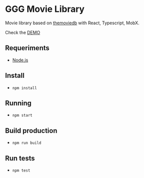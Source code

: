 # GGG Movie Library

Movie library based on [themoviedb](https://www.themoviedb.org/) with React, Typescript, MobX.

Check the [DEMO](https://kicomeister.github.io/ggg-movie-app/)

## Requeriments

- [Node.js](https://nodejs.org/en/)

## Install

- `npm install`

## Running

- `npm start`

## Build production

- `npm run build`

## Run tests

- `npm test`
